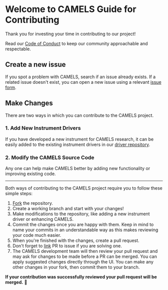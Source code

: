 # Welcome to CAMELS Guide for Contributing

Thank you for investing your time in contributing to our project!

Read our [Code of Conduct](code_of_conduct.md) to keep our community approachable and respectable.


## Create a new issue
If you spot a problem with CAMELS, search if an issue already exists. If a related issue doesn't exist, you can open a new issue using a relevant [issue form](https://github.com/FAU-LAP/NOMAD-CAMELS/issues).

## Make Changes
There are two ways in which you can contribute to the CAMELS project.
### 1. Add New Instrument Drivers
If you have developed a new instrument for CAMELS research, it can be easily added to the existing instrument drivers in our [driver repository](https://github.com/FAU-LAP/CAMELS_drivers). 
### 2. Modify the CAMELS Source Code
Any one can help make CAMELS better by adding new functionality or improving existing code. 

---

Both ways of contributing to the CAMELS project require you to follow these simple steps:

1. [Fork](https://docs.github.com/en/get-started/quickstart/fork-a-repo#fork-an-example-repository) the repository.
2. Create a working branch and start with your changes!
3. Make modifications to the repository, like adding a new instrument driver or enhancing CAMELS.
4. Commit the changes once you are happy with them. Keep in mind to name your commits in an understandable way as this makes reviewing your code much easier.
5. When you're finished with the changes, create a pull request.
6. Don't forget to [link](https://docs.github.com/en/issues/tracking-your-work-with-issues/linking-a-pull-request-to-an-issue) PR to issue if you are solving one.
7. The CAMELS development team will then review your pull request and may ask for changes to be made before a PR can be merged. You can apply suggested changes directly through the UI. You can make any other changes in your fork, then commit them to your branch.

**If your contribution was successfully reviewed your pull request will be merged.** &#127881;


